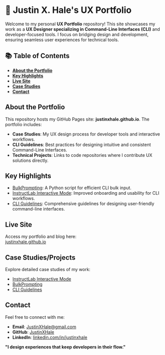 # 🚀 Justin X. Hale's UX Portfolio

Welcome to my personal **UX Portfolio** repository! This site showcases my work as a **UX Designer specializing in Command-Line Interfaces (CLI)** and developer-focused tools. I focus on bridging design and development, ensuring seamless user experiences for technical tools.

<!-- This section will include my Table of Contents. In the terminal run npx markdown-toc -i README.md to update -->

## 📚 Table of Contents

<!-- toc -->

- [**About the Portfolio**](#about-the-portfolio)
- [**Key Highlights**](#key-highlights)
- [**Live Site**](#live-site)
- [**Case Studies**](#case-studies)
- [**Contact**](#contact)

<!-- tocstop -->

## **About the Portfolio**
This repository hosts my GitHub Pages site: **justinxhale.github.io**. The portfolio includes:  
- **Case Studies**: My UX design process for developer tools and interactive workflows.  
- **CLI Guidelines**: Best practices for designing intuitive and consistent Command-Line Interfaces.  
- **Technical Projects**: Links to code repositories where I contribute UX solutions directly.  

## **Key Highlights**
- [BulkPrompting](https://github.com/JustinXHale/bulkprompting): A Python script for efficient CLI bulk input.  
- [InstructLab Interactive Mode](https://github.com/JustinXHale/instructlab-interactivemode): Improved onboarding and usability for CLI workflows.  
- [CLI Guidelines](https://www.uxd-hub.com/entries/design/cli-guidelines): Comprehensive guidelines for designing user-friendly command-line interfaces.  

## **Live Site**
Access my portfolio and blog here:  
[justinxhale.github.io](https://justinxhale.github.io)

## **Case Studies/Projects**
Explore detailed case studies of my work:  
- [InstructLab Interactive Mode](https://github.com/JustinXHale/instructlab-knowledge-docs)  
- [BulkPrompting](https://github.com/JustinXHale/bulkprompting)  
- [CLI Guidelines](https://www.uxd-hub.com/entries/design/cli-guidelines)

## **Contact**
Feel free to connect with me:  
- **Email**: [JustinXHale@gmail.com](mailto:JustinXHale@gmail.com)  
- **GitHub**: [JustinXHale](https://github.com/JustinXHale)  
- **LinkedIn**: [linkedin.com/in/justinxhale](#)

**"I design experiences that keep developers in their flow."**